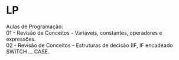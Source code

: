 # LP
Aulas de Programação: </br>
01 - Revisão de Conceitos - Variáveis, constantes, operadores e expressões. </br>
02 - Revisão de Conceitos - Estruturas de decisão (IF, IF encadeado SWITCH ... CASE. </br>
